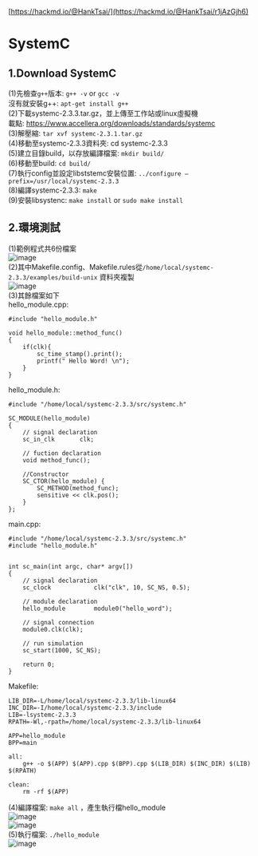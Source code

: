 [https://hackmd.io/@HankTsai/](https://hackmd.io/@HankTsai/r1jAzGjh6)
# SystemC

1.Download SystemC
--
(1)先檢查`g++`版本: `g++ -v` or `gcc -v` <br/>
沒有就安裝g++: `apt-get install g++` <br/>
(2)下載systemc-2.3.3.tar.gz，並上傳至工作站或linux虛擬機 <br/>
載點: https://www.accellera.org/downloads/standards/systemc<br/>
(3)解壓縮: `tar xvf systemc-2.3.1.tar.gz` <br/>
(4)移動至systemc-2.3.3資料夾: cd systemc-2.3.3 <br/>
(5)建立目錄build，以存放編譯檔案: `mkdir build/` <br/>
(6)移動至build: `cd build/` <br/>
(7)執行config並設定libststemc安裝位置: `../configure –prefix=/usr/local/systemc-2.3.3` <br/>
(8)編譯systemc-2.3.3: `make` <br/>
(9)安裝libsystenc: `make install` or `sudo make install` <br/>

2.環境測試
--
(1)範例程式共6份檔案<br/>
![image](https://hackmd.io/_uploads/BkbqLzo26.png) <br/>
(2)其中Makefile.config、Makefile.rules從`/home/local/systemc-2.3.3/examples/build-unix` 資料夾複製 <br/>
![image](https://hackmd.io/_uploads/B1x0Uzonp.png) <br/>
(3)其餘檔案如下 <br/>
hello_module.cpp: <br/>
```cpp=
#include "hello_module.h"

void hello_module::method_func()
{
	if(clk){
		sc_time_stamp().print();
		printf(" Hello Word! \n");
	}
}
```
hello_module.h: <br/>
```clike=
#include "/home/local/systemc-2.3.3/src/systemc.h"

SC_MODULE(hello_module)
{
	// signal declaration
	sc_in_clk		clk;

	// fuction declaration
	void method_func();

	//Constructor 
	SC_CTOR(hello_module) {
		SC_METHOD(method_func);
		sensitive << clk.pos();
	}
};
```
main.cpp: <br/>
```clike=
#include "/home/local/systemc-2.3.3/src/systemc.h"
#include "hello_module.h"


int sc_main(int argc, char* argv[])
{
	// signal declaration
	sc_clock			clk("clk", 10, SC_NS, 0.5);

	// module declaration
	hello_module		module0("hello_word");

	// signal connection
	module0.clk(clk);

	// run simulation
	sc_start(1000, SC_NS);

	return 0;
}
```
Makefile:
```clike=
LIB_DIR=-L/home/local/systemc-2.3.3/lib-linux64
INC_DIR=-I/home/local/systemc-2.3.3/include
LIB=-lsystemc-2.3.3
RPATH=-Wl,-rpath=/home/local/systemc-2.3.3/lib-linux64

APP=hello_module
BPP=main

all:
	g++ -o $(APP) $(APP).cpp $(BPP).cpp $(LIB_DIR) $(INC_DIR) $(LIB) $(RPATH)

clean:
	rm -rf $(APP)
```
(4)編譯檔案: `make all` ，產生執行檔hello_module <br/>
![image](https://hackmd.io/_uploads/r1SCsMs3T.png)<br/>
![image](https://hackmd.io/_uploads/rkJ_M7sh6.png)<br/>
(5)執行檔案: `./hello_module` <br/>
![image](https://hackmd.io/_uploads/S1v6Mmjna.png)<br/>

